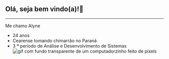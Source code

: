 ## Olá, seja bem vindo(a)!👋
---
Me chamo Alyne
- 24 anos
- Cearense tomando chimarrão no Paraná
- 3 º período de Análise e Desenvolvimento de Sistemas
![gif com fundo transparente de um computadorzinho feito de pixels](https://i.pinimg.com/originals/57/18/5d/57185d2176d7cbaebdb74c00ce1b9ebf.gif)


<!--
**alynebrasil/alynebrasil** is a ✨ _special_ ✨ repository because its `README.md` (this file) appears on your GitHub profile.

Here are some ideas to get you started:

- 🔭 I’m currently working on ...
- 🌱 I’m currently learning ...
- 👯 I’m looking to collaborate on ...
- 🤔 I’m looking for help with ...
- 💬 Ask me about ...
- 📫 How to reach me: ...
- 😄 Pronouns: ...
- ⚡ Fun fact: ...
-->

